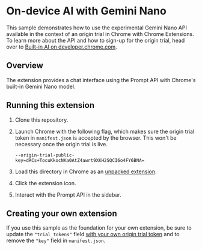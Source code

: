 # On-device AI with Gemini Nano

This sample demonstrates how to use the experimental Gemini Nano API available in the context of an origin trial in Chrome with Chrome Extensions. To learn more about the API and how to sign-up for the origin trial, head over to [Built-in AI on developer.chrome.com](https://developer.chrome.com/docs/ai/built-in).

## Overview

The extension provides a chat interface using the Prompt API with Chrome's built-in Gemini Nano model.

## Running this extension

1. Clone this repository.
1. Launch Chrome with the following flag, which makes sure the origin trial token in `manifest.json` is accepted by the browser. This won't be necessary once the origin trial is live.

   `--origin-trial-public-key=dRCs+TocuKkocNKa0AtZ4awrt9XKH2SQCI6o4FY6BNA=`
1. Load this directory in Chrome as an [unpacked extension](https://developer.chrome.com/docs/extensions/mv3/getstarted/development-basics/#load-unpacked).
1. Click the extension icon.
1. Interact with the Prompt API in the sidebar.

## Creating your own extension

If you use this sample as the foundation for your own extension, be sure to update the `"trial_tokens"` field [with your own origin trial token](https://developer.chrome.com/docs/web-platform/origin-trials?hl=en#extensions) and to remove the `"key"` field in `manifest.json`.
